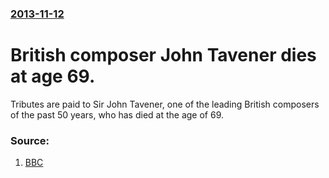 ### [2013-11-12](/news/2013/11/12/index.md)

# British composer John Tavener dies at age 69. 

Tributes are paid to Sir John Tavener, one of the leading British composers of the past 50 years, who has died at the age of 69.


### Source:

1. [BBC](http://www.bbc.co.uk/news/entertainment-arts-24919332)
